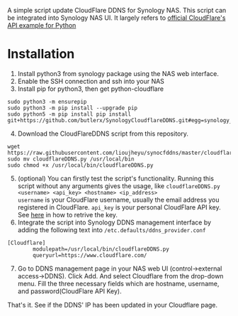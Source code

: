 A simple script update CloudFlare DDNS for Synology NAS. This script can be
integrated into Synology NAS UI. It largely refers to
[official CloudFlare's API example for Python](https://raw.githubusercontent.com/cloudflare/python-cloudflare/master/examples/example_update_dynamic_dns.py)

# Installation

1.  Install python3 from synology package using the NAS web interface.
2.  Enable the SSH connection and ssh into your NAS
3.  Install pip for python3, then get python-cloudflare

```
sudo python3 -m ensurepip
sudo python3 -m pip install --upgrade pip
sudo python5 -m pip install pip install git+https://github.com/butlerx/SynologyCloudflareDDNS.git#egg=synology_cloudflare_ddns
```

4.  Download the CloudFlareDDNS script from this repository.

```
wget https://raw.githubusercontent.com/lioujheyu/synocfddns/master/cloudflareDDNS.py
sudo mv cloudflareDDNS.py /usr/local/bin
sudo chmod +x /usr/local/bin/cloudflareDDNS.py
```

5.  (optional) You can firstly test the script's functionality. Running this
    script without any arguments gives the usage, like
    `cloudflareDDNS.py <username> <api_key> <hostname> <ip_address>`  
    `username` is your CloudFlare username, usually the email address you
    registered in CloudFlare. `api_key` is your personal CloudFlare API key. See
    [here](https://support.cloudflare.com/hc/en-us/articles/200167836-Where-do-I-find-my-Cloudflare-API-key-)
    in how to retrive the key.
6.  Integrate the script into Synology DDNS management interface by adding the
    following text into `/etc.defaults/ddns_provider.conf`

```
[Cloudflare]
        modulepath=/usr/local/bin/cloudflareDDNS.py
        queryurl=https://www.cloudflare.com/
```

7.  Go to DDNS management page in your NAS web UI (control->external
    access->DDNS). Click Add. And select Cloudflare from the drop-down menu.
    Fill the three necessary fields which are hostname, username, and
    password(CloudFlare API Key).

That's it. See if the DDNS' IP has been updated in your Cloudflare page.
